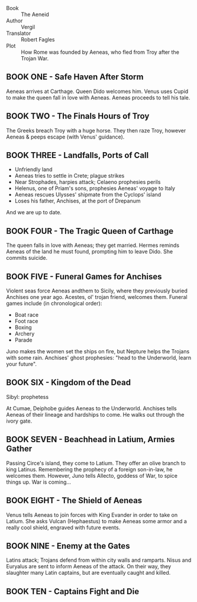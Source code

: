<dl>
  <dt>Book</dt>
  <dd>The Aeneid</dd>
  
  <dt>Author</dt>
  <dd>Vergil<dd>
  
  <dt>Translator</dt>
  <dd>Robert Fagles<dd>
  
  <dt>Plot</dt>
  <dd>How Rome was founded by Aeneas, who fled from Troy after the Trojan War.</dd>
</dl>

## BOOK ONE - Safe Haven After Storm
Aeneas arrives at Carthage. Queen Dido welcomes him. Venus uses Cupid to make the queen fall in love with Aeneas. Aeneas proceeds to tell his tale.

## BOOK TWO - The Finals Hours of Troy
The Greeks breach Troy with a huge horse. They then raze Troy, however Aeneas & peeps escape (with Venus' guidance).

## BOOK THREE - Landfalls, Ports of Call
<ul>
  <li>Unfriendly land</li>
  <li>Aeneas tries to settle in Crete; plague strikes</li>
  <li>Near Strophades, harpies attack; Celaeno prophesies perils</li>
  <li>Helenus, one of Priam's sons, prophesies Aeneas' voyage to Italy</li>
  <li>Aeneas rescues Ulysses' shipmate from the Cyclops' island</li>
  <li>Loses his father, Anchises, at the port of Drepanum</li>
</ul>
And we are up to date.

## BOOK FOUR - The Tragic Queen of Carthage
The queen falls in love with Aeneas; they get married. Hermes reminds Aeneas of the land he must found, prompting him to leave Dido. She commits suicide.

## BOOK FIVE - Funeral Games for Anchises
Violent seas force Aeneas andthem to Sicily, where they previously buried Anchises one year ago. Acestes, ol' trojan friend, welcomes them. Funeral games include (in chronological order):
<ul>
  <li>Boat race</li>
  <li>Foot race</li>
  <li>Boxing</li>
  <li>Archery</li>
  <li>Parade</li>
</ul>
Juno makes the women set the ships on fire, but Nepture helps the Trojans with some rain. Anchises' ghost prophesies: "head to the Underworld, learn your future".

## BOOK SIX - Kingdom of the Dead
<p>Sibyl: prophetess</p>
At Cumae, Deiphobe guides Aeneas to the Underworld. Anchises tells Aeneas of their lineage and hardships to come. He walks out through the ivory gate.

## BOOK SEVEN - Beachhead in Latium, Armies Gather
Passing Circe's island, they come to Latium. They offer an olive branch to king Latinus. Remembering the prophecy of a foreign son-in-law, he welcomes them. However, Juno tells Allecto, goddess of War, to spice things up. War is coming...

## BOOK EIGHT - The Shield of Aeneas
Venus tells Aeneas to join forces with King Evander in order to take on Latium. She asks Vulcan (Hephaestus) to make Aeneas some armor and a really cool shield, engraved with future events.

## BOOK NINE - Enemy at the Gates
Latins attack; Trojans defend from within city walls and ramparts. Nisus and Euryalus are sent to inform Aeneas of the attack. On their way, they slaughter many Latin captains, but are eventually caught and killed.

## BOOK TEN - Captains Fight and Die

